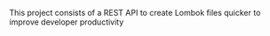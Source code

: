 This project consists of a REST API to create Lombok files quicker to improve developer productivity
